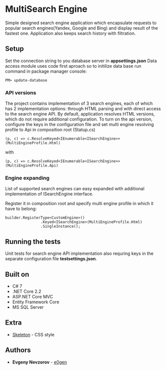 # MultiSearch Engine

Simple designed search engine application which encapsulate requests to popular search engines(Yandex, Google and Bing) and display result of the fastest one.
Application also keeps search history with filtration.

## Setup

Set the connection string to you database server in **appsettings.json**
Data access module uses code first aproach so to initilize data base run command in package manager console:
```
PM> update-database
```

### API versions

The project contains implementation of 3 search engines, each of which has 2 implementation options: through HTML parsing and with direct access to the search engine API.
By default, application resolves  HTML versions, which do not require additional configuration.
To turn on the api version, configure the keys in the configuration file and set multi engine resolving profile to Api
in composition root (Statup.cs)

```
(p, c) => c.ResolveKeyed<IEnumerable<ISearchEngine>>(MultiEngineProfile.Html)
```
with
```
(p, c) => c.ResolveKeyed<IEnumerable<ISearchEngine>>(MultiEngineProfile.Api)
```

### Engine expanding

List of supported search engines can easy expanded with additional implementation of ISearchEngine interface.

Register it in composition root and specify multi engine profile in which it have to belong:
```
builder.RegisterType<CustomEngine>()
                .Keyed<ISearchEngine>(MultiEngineProfile.Html)
                .SingleInstance();
```

## Running the tests

Unit tests for search engine API implementation also requring keys in the separate configuration file **testsettings.json**. 

## Built on
* C# 7
* .NET Core 2.2
* ASP.NET Core MVC
* Entity Framework Core
* MS SQL Server

## Extra
* [Skeleton](http://getskeleton.com/) - CSS style

## Authors

* **Evgeny Nevzorov** - [e0gen](https://github.com/e0gen)
